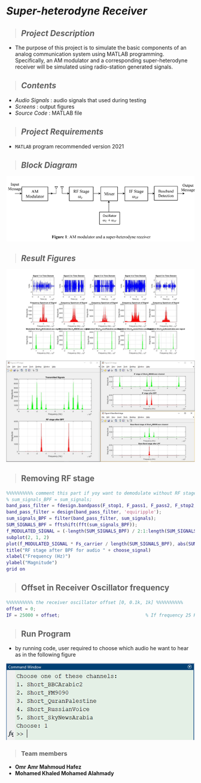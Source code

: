 # _**Super-heterodyne Receiver**_
> ## _Project Description_
   * The purpose of this project is to simulate the basic components of an analog communication system using
    MATLAB programming. Specifically, an AM modulator and a corresponding super-heterodyne receiver
    will be simulated using radio-station generated signals.
> ## _Contents_
   * _Audio Signals_ : audio signals that used during testing
   * _Screens_       : output figures
   * _Source Code_   : MATLAB file 
> ## _Project Requirements_
* `MATLAB` program recommended version 2021

> ## _Block Diagram_
![data frame](Screens/Block%20Digram.PNG)

> ## _Result Figures_
![data frame](Screens/AM%20Modulation.jpg)
![data frame](Screens/final.JPG)

> ## __Removing RF stage__
```MATLAB
%%%%%%%%%% comment this part if yoy want to demodulate without RF stage %%%%%%%%%%
% sum_signals_BPF = sum_signals;
band_pass_filter = fdesign.bandpass(F_stop1, F_pass1, F_pass2, F_stop2, A_stop1, A_pass, A_stop2, 15 * Fs);
band_pass_filter = design(band_pass_filter, 'equiripple');
sum_signals_BPF = filter(band_pass_filter, sum_signals);
SUM_SIGNALS_BPF = fftshift(fft(sum_signals_BPF));
f_MODULATED_SIGNAL = (-length(SUM_SIGNALS_BPF) / 2:1:length(SUM_SIGNALS_BPF) / 2 - 1)';
subplot(2, 1, 2)
plot(f_MODULATED_SIGNAL * Fs_carrier / length(SUM_SIGNALS_BPF), abs(SUM_SIGNALS_BPF), 'r')
title("RF stage after BPF for audio " + choose_signal)
xlabel("Frequency (Hz)")
ylabel("Magnitude")
grid on
```

> ## __Offset in Receiver Oscillator frequency__
```MATLAB
%%%%%%%%%% the receiver oscillator offset [0, 0.1k, 1k] %%%%%%%%%%
offset = 0;
IF = 25000 + offset;                                % If frequency 25 KHz
```

> ## __Run Program__
   * by running code, user required to choose which audio he want to hear as in the following figure

   ![data frame](Screens/User%20Input.PNG)
> ### Team members
   - **Omr Amr Mahmoud Hafez** 
   - **Mohamed Khaled Mohamed Alahmady**

